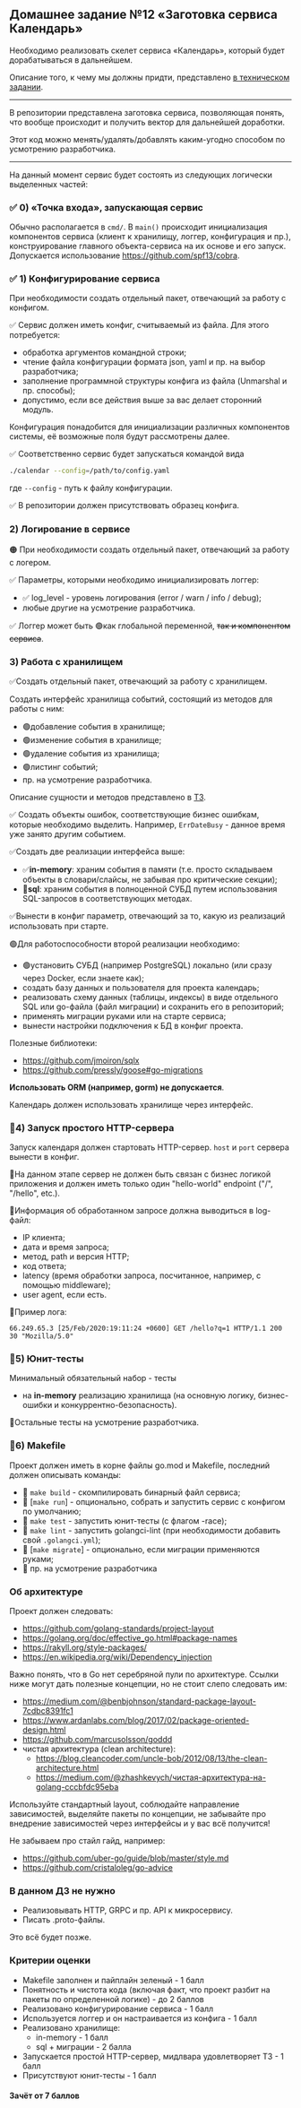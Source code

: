 ## Домашнее задание №12 «Заготовка сервиса Календарь»
Необходимо реализовать скелет сервиса «Календарь», который будет дорабатываться в дальнейшем.

Описание того, к чему мы должны придти, представлено [в техническом задании](./CALENDAR.MD).

---
В репозитории представлена заготовка сервиса, позволяющая понять, что вообще происходит и получить вектор для дальнейшей доработки.

Этот код можно менять/удалять/добавлять каким-угодно способом по усмотрению разработчика.

---

На данный момент сервис будет состоять из следующих логически выделенных частей:

### ✅ 0) «Точка входа», запускающая сервис
Обычно располагается в `cmd/`. В `main()` происходит инициализация компонентов сервиса
(клиент к хранилищу, логгер, конфигурация и пр.), конструирование главного объекта-сервиса на их
основе и его запуск. Допускается использование https://github.com/spf13/cobra.

### ✅ 1) Конфигурирование сервиса
При необходимости создать отдельный пакет, отвечающий за работу с конфигом.

✅ Сервис должен иметь конфиг, считываемый из файла. Для этого потребуется:
* обработка аргументов командной строки;
* чтение файла конфигурации формата json, yaml и пр. на выбор разработчика;
* заполнение программной структуры конфига из файла (Unmarshal и пр. способы);
* допустимо, если все действия выше за вас делает сторонний модуль.

Конфигурация понадобится для инициализации различных компонентов системы,
её возможные поля будут рассмотрены далее.

✅ Соответственно сервис будет запускаться командой вида
```bash
./calendar --config=/path/to/config.yaml
```
где `--config`  - путь к файлу конфигурации.

✅ В репозитории должен присутствовать образец конфига.

### 2) Логирование в сервисе

🟠 При необходимости создать отдельный пакет, отвечающий за работу с логером.

✅ Параметры, которыми необходимо инициализировать логгер:

* ✅ log_level - уровень логирования (error / warn / info / debug);
* любые другие на усмотрение разработчика.

✅ Логгер может быть 🟢как глобальной переменной, ~~так и компонентом сервиса~~.

### 3) Работа с хранилищем

✅Создать отдельный пакет, отвечающий за работу с хранилищем.

Создать интерфейс хранилища событий, состоящий из методов для работы с ним:

* 🟢добавление события в хранилище;
* 🟢изменение события в хранилище;
* 🟢удаление события из хранилища;
* 🟢листинг событий;
* пр. на усмотрение разработчика.

Описание сущности и методов представлено в [ТЗ](./CALENDAR.MD).

✅ Создать объекты ошибок, соответствующие бизнес ошибкам, которые необходимо выделить.
Например, `ErrDateBusy` - данное время уже занято другим событием.

✅Создать две реализации интерфейса выше:

* ✅**in-memory**: храним события в памяти (т.е. просто складываем объекты в словари/слайсы, не забывая про критические
  секции);
* 🔴**sql**: храним события в полноценной СУБД путем использования SQL-запросов в соответствующих методах.

✅Вынести в конфиг параметр, отвечающий за то, какую из реализаций использовать при старте.

🟢Для работоспособности второй реализации необходимо:

* 🟢установить СУБД (например PostgreSQL) локально (или сразу через Docker, если знаете как);
* создать базу данных и пользователя для проекта календарь;
* реализовать схему данных (таблицы, индексы) в виде отдельного SQL или go-файла (файл миграции)
и сохранить его в репозиторий;
* применять миграции руками или на старте сервиса;
* вынести настройки подключения к БД в конфиг проекта.

Полезные библиотеки:
* https://github.com/jmoiron/sqlx
* https://github.com/pressly/goose#go-migrations

**Использовать ORM (например, gorm) не допускается**.

Календарь должен использовать хранилище через интерфейс.

### 🔴4) Запуск простого HTTP-сервера
Запуск календаря должен стартовать HTTP-сервер. `host` и `port` сервера вынести в конфиг.

🔴На данном этапе сервер не должен быть связан с бизнес логикой приложения и должен иметь
только один "hello-world" endpoint ("/", "/hello", etc.).

🔴Информация об обработанном запросе должна выводиться в log-файл:
* IP клиента;
* дата и время запроса;
* метод, path и версия HTTP;
* код ответа;
* latency (время обработки запроса, посчитанное, например, с помощью middleware);
* user agent, если есть.

🔴Пример лога:
```text
66.249.65.3 [25/Feb/2020:19:11:24 +0600] GET /hello?q=1 HTTP/1.1 200 30 "Mozilla/5.0"
```

### 🔴5) Юнит-тесты

Минимальный обязательный набор - тесты

- на **in-memory** реализацию хранилища (на основную логику, бизнес-ошибки и конкуррентно-безопасность).

🔴Остальные тесты на усмотрение разработчика.

### 🔴6) Makefile
Проект должен иметь в корне файлы go.mod и Makefile, последний должен описывать команды:

* 🔴 `make build` - скомпилировать бинарный файл сервиса;
* 🔴 [`make run`] - опционально, собрать и запустить сервис с конфигом по умолчанию;
* 🔴 `make test` - запустить юнит-тесты (с флагом -race);
* 🔴 `make lint` - запустить golangci-lint (при необходимости добавить свой `.golangci.yml`);
* 🔴 [`make migrate`] - опционально, если миграции применяются руками;
* 🔴 пр. на усмотрение разработчика

### Об архитектуре
Проект должен следовать:
* https://github.com/golang-standards/project-layout
* https://golang.org/doc/effective_go.html#package-names
* https://rakyll.org/style-packages/
* https://en.wikipedia.org/wiki/Dependency_injection

Важно понять, что в Go нет серебряной пули по архитектуре.
Ссылки ниже могут дать полезные концепции, но не стоит слепо следовать им:
* https://medium.com/@benbjohnson/standard-package-layout-7cdbc8391fc1
* https://www.ardanlabs.com/blog/2017/02/package-oriented-design.html
* https://github.com/marcusolsson/goddd
* чистая архитектура (clean architecture):
    - https://blog.cleancoder.com/uncle-bob/2012/08/13/the-clean-architecture.html
    - https://medium.com/@zhashkevych/чистая-архитектура-на-golang-cccbfdc95eba

Используйте стандартный layout, соблюдайте направление зависимостей, выделяйте пакеты по концепции,
не забывайте про внедрение зависимостей через интерфейсы и у вас всё получится!

Не забываем про стайл гайд, например:
* https://github.com/uber-go/guide/blob/master/style.md
* https://github.com/cristaloleg/go-advice

### В данном ДЗ не нужно
* Реализовывать HTTP, GRPC и пр. API к микросервису.
* Писать .proto-файлы.

Это всё будет позже.

### Критерии оценки
- Makefile заполнен и пайплайн зеленый - 1 балл
- Понятность и чистота кода (включая факт, что проект разбит
на пакеты по определенной логике) - до 2 баллов
- Реализовано конфигурирование сервиса - 1 балл
- Используется логгер и он настраивается из конфига - 1 балл
- Реализовано хранилище:
    - in-memory - 1 балл
    - sql + миграции - 2 балла
- Запускается простой HTTP-сервер, мидлвара удовлетворяет ТЗ - 1 балл
- Присутствуют юнит-тесты - 1 балл

#### Зачёт от 7 баллов
